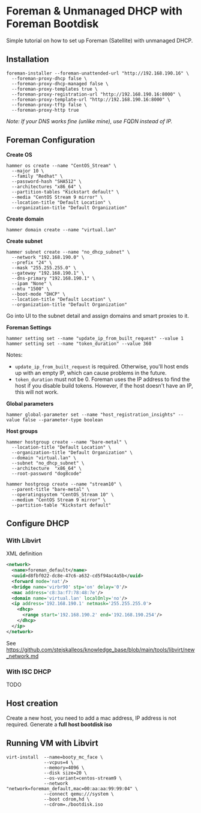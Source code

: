 # Foreman & Unmanaged DHCP with Foreman Bootdisk
Simple tutorial on how to set up Foreman (Satellite) with unmanaged DHCP.

## Installation
```
foreman-installer --foreman-unattended-url "http://192.168.190.16" \
  --foreman-proxy-dhcp false \
  --foreman-proxy-dhcp-managed false \
  --foreman-proxy-templates true \
  --foreman-proxy-registration-url "http://192.168.190.16:8000" \
  --foreman-proxy-template-url "http://192.168.190.16:8000" \
  --foreman-proxy-tftp false \
  --foreman-proxy-http true
```
_Note: If your DNS works fine (unlike mine), use FQDN instead of IP._

## Foreman Configuration
**Create OS**
```
hammer os create --name "CentOS_Stream" \
  --major 10 \
  --family "Redhat" \
  --password-hash "SHA512" \
  --architectures "x86_64" \
  --partition-tables "Kickstart default" \
  --media "CentOS Stream 9 mirror" \
  --location-title "Default Location" \
  --organization-title "Default Organization"
```

**Create domain**
```
hammer domain create --name "virtual.lan"
```

**Create subnet**
```
hammer subnet create --name "no_dhcp_subnet" \
  --network "192.168.190.0" \
  --prefix "24" \
  --mask "255.255.255.0" \
  --gateway "192.168.190.1" \
  --dns-primary "192.168.190.1" \
  --ipam "None" \
  --mtu "1500" \
  --boot-mode "DHCP" \
  --location-title "Default Location" \
  --organization-title "Default Organization"
```
Go into UI to the subnet detail and assign domains and smart proxies to it.

**Foreman Settings**
```
hammer setting set --name "update_ip_from_built_request" --value 1
hammer setting set --name "token_duration" --value 360
```
Notes:
* `update_ip_from_built_request` is required. Otherwise, you'll host ends up with an empty IP, which can cause problems in the future.
* `token_duration` must not be 0. Foreman uses the IP address to find the host if you disable build tokens. However, if the host doesn't have an IP, this will not work.

**Global parameters**
```
hammer global-parameter set --name "host_registration_insights" --value false --parameter-type boolean
```

**Host groups**
```
hammer hostgroup create --name "bare-metal" \
  --location-title "Default Location" \
  --organization-title "Default Organization" \
  --domain "virtual.lan" \
  --subnet "no_dhcp_subnet" \
  --architecture  "x86_64" \
  --root-password "dog8code"

hammer hostgroup create --name "stream10" \
  --parent-title "bare-metal" \
  --operatingsystem "CentOS_Stream 10" \
  --medium "CentOS Stream 9 mirror" \
  --partition-table "Kickstart default"
```

## Configure DHCP
### With Libvirt
XML definition
```xml
<network>
  <name>foreman_default</name>
  <uuid>d8fbf022-dc8e-47c6-a632-cd5f94ac4a5b</uuid>
  <forward mode='nat'/>
  <bridge name='virbr90' stp='on' delay='0'/>
  <mac address='c8:3a:f7:78:48:7e'/>
  <domain name='virtual.lan' localOnly='no'/>
  <ip address='192.168.190.1' netmask='255.255.255.0'>
    <dhcp>
      <range start='192.168.190.2' end='192.168.190.254'/>
    </dhcp>
  </ip>
</network>
```

See https://github.com/stejskalleos/knowledge_base/blob/main/tools/libvirt/new_network.md

### With ISC DHCP
TODO

## Host creation
Create a new host, you need to add a mac address, IP address is not required.
Generate a **full host bootdisk iso**

## Running VM with Libvirt
```
virt-install  --name=booty_mc_face \
              --vcpus=4 \
              --memory=4096 \
              --disk size=20 \
              --os-variant=centos-stream9 \
              --network "network=foreman_default,mac=00:aa:aa:99:99:04" \
              --connect qemu:///system \
              --boot cdrom,hd \
              --cdrom=./bootdisk.iso
```
